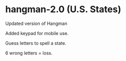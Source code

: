 # hangman-2.0 (U.S. States)
Updated version of Hangman

Added keypad for mobile use.

Guess letters to spell a state.

6 wrong letters = loss.
